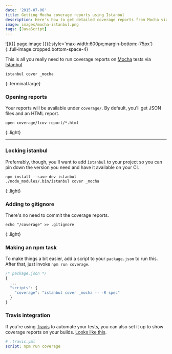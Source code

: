 ```yaml
---
date: '2015-07-06'
title: Getting Mocha coverage reports using Istanbul
description: Here's how to get detailed coverage reports from Mocha via Istanbul.
image: images/mocha-istanbul.png
tags: [JavaScript]
---
```


![]({{ page.image }}){:style='max-width:600px;margin-bottom:-75px'}
{:.full-image.cropped.bottom-space-4}

This is all you really need to run coverage reports on [Mocha] tests via [Istanbul].

```
istanbul cover _mocha
```

{:.terminal.large}

### Opening reports

Your reports will be available under `coverage/`. By default, you'll get JSON files and an HTML report.

```nohighlight
open coverage/lcov-report/*.html
```

{:.light}

---

### Locking istanbul

Preferrably, though, you'll want to add `istanbul` to your project so you can pin down the version you need and have it available on your CI.

[mocha]: http://mochajs.org/
[istanbul]: https://www.npmjs.com/package/istanbul

```nohighlight
npm install --save-dev istanbul
./node_modules/.bin/istanbul cover _mocha
```

{:.light}

### Adding to gitignore

There's no need to commit the coverage reports.

```nohighlight
echo "/coverage" >> .gitignore
```

{:.light}

### Making an npm task

To make things a bit easier, add a script to your `package.json` to run this. After that, just invoke `npm run coverage`.

```js
/* package.json */
{
  ...
  "scripts": {
    "coverage": "istanbul cover _mocha -- -R spec"
  }
}
```

### Travis integration

If you're using [Travis] to automate your tests, you can also set it up to show coverage reports on your builds. [Looks like this](https://travis-ci.org/rstacruz/ractive-ractive).

```yml
# .travis.yml
script: npm run coverage
```

[travis]: https://travis-ci.org/

